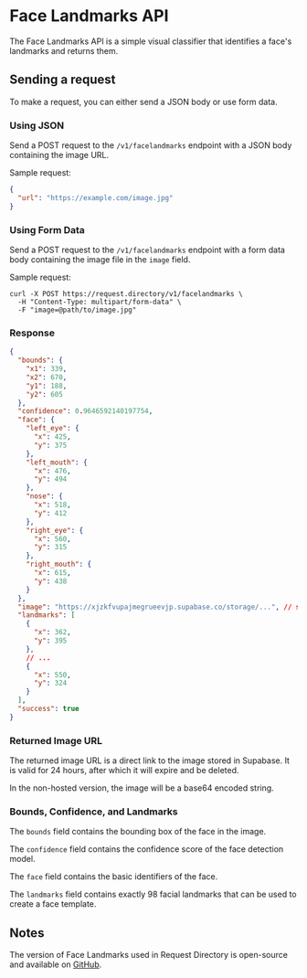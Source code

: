 # Face Landmarks API

The Face Landmarks API is a simple visual classifier that identifies a face's
landmarks and returns them.

## Sending a request

To make a request, you can either send a JSON body or use form data.

### Using JSON

Send a POST request to the `/v1/facelandmarks` endpoint with a JSON body
containing the image URL.

Sample request:

```json
{
  "url": "https://example.com/image.jpg"
}
```

### Using Form Data

Send a POST request to the `/v1/facelandmarks` endpoint with a form data body
containing the image file in the `image` field.

Sample request:

```
curl -X POST https://request.directory/v1/facelandmarks \
  -H "Content-Type: multipart/form-data" \
  -F "image=@path/to/image.jpg"
```

### Response

```json
{
  "bounds": {
    "x1": 339,
    "x2": 670,
    "y1": 188,
    "y2": 605
  },
  "confidence": 0.9646592140197754,
  "face": {
    "left_eye": {
      "x": 425,
      "y": 375
    },
    "left_mouth": {
      "x": 476,
      "y": 494
    },
    "nose": {
      "x": 518,
      "y": 412
    },
    "right_eye": {
      "x": 560,
      "y": 315
    },
    "right_mouth": {
      "x": 615,
      "y": 438
    }
  },
  "image": "https://xjzkfvupajmegrueevjp.supabase.co/storage/...", // shortened for brevity
  "landmarks": [
    {
      "x": 362,
      "y": 395
    },
    // ...
    {
      "x": 550,
      "y": 324
    }
  ],
  "success": true
}
```

### Returned Image URL

The returned image URL is a direct link to the image stored in Supabase. It is
valid for 24 hours, after which it will expire and be deleted.

In the non-hosted version, the image will be a base64 encoded string.

### Bounds, Confidence, and Landmarks

The `bounds` field contains the bounding box of the face in the image. 

The `confidence` field contains the confidence score of the face detection model.

The `face` field contains the basic identifiers of the face.

The `landmarks` field contains exactly 98 facial landmarks that can be used
to create a face template.

## Notes

The version of Face Landmarks used in Request Directory is open-source and
available on [GitHub](https://github.com/arsenstorm/request-directory-apis).
